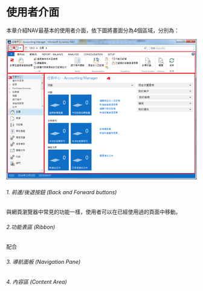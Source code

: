 # 使用者介面
本章介紹NAV最基本的使用者介面，依下圖將畫面分為4個區域，分別為：

![使用者介面](01_01_001.png)

###### 1. 前進/後退按鈕 (Back and Forward buttons)
與網頁瀏覽器中常見的功能一樣，使用者可以在已經使用過的頁面中移動。

###### 2.功能表區 (Ribbon)
配合

###### 3. 導航面板 (Navigation Pane)

###### 4. 內容區 (Content Area)

